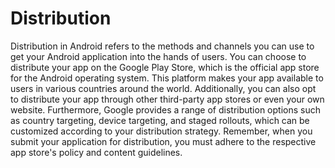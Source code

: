 # Distribution

Distribution in Android refers to the methods and channels you can use to get your Android application into the hands of users. You can choose to distribute your app on the Google Play Store, which is the official app store for the Android operating system. This platform makes your app available to users in various countries around the world. Additionally, you can also opt to distribute your app through other third-party app stores or even your own website. Furthermore, Google provides a range of distribution options such as country targeting, device targeting, and staged rollouts, which can be customized according to your distribution strategy. Remember, when you submit your application for distribution, you must adhere to the respective app store's policy and content guidelines.